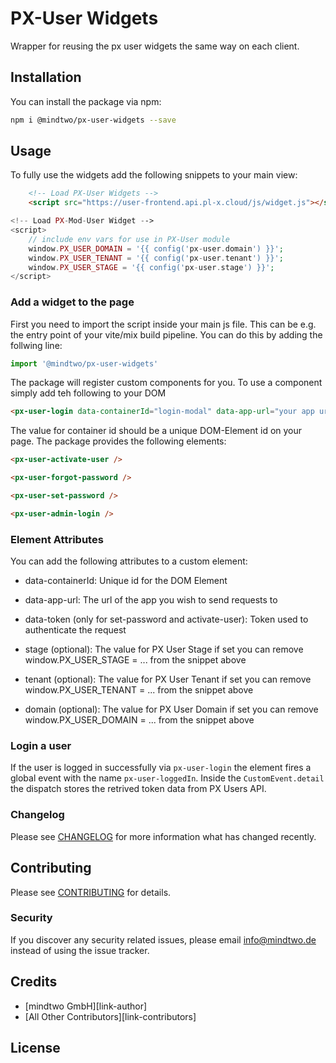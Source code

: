 # PX-User Widgets

Wrapper for reusing the px user widgets the same way on each client.

## Installation

You can install the package via npm:

```bash
npm i @mindtwo/px-user-widgets --save
```

## Usage

To fully use the widgets add the following snippets to your main view:

```html
    <!-- Load PX-User Widgets -->
    <script src="https://user-frontend.api.pl-x.cloud/js/widget.js"></script>
```

```php
<!-- Load PX-Mod-User Widget -->
<script>
    // include env vars for use in PX-User module
    window.PX_USER_DOMAIN = '{{ config('px-user.domain') }}';
    window.PX_USER_TENANT = '{{ config('px-user.tenant') }}';
    window.PX_USER_STAGE = '{{ config('px-user.stage') }}';
</script>
```

### Add a widget to the page

First you need to import the script inside your main js file. This can be e.g. the entry point of your vite/mix build
pipeline. You can do this by adding the follwing line:

```js
import '@mindtwo/px-user-widgets'
```

The package will register custom components for you. To use a component simply add teh following to your DOM

```html
<px-user-login data-containerId="login-modal" data-app-url="your app url" />
```

The value for container id should be a unique DOM-Element id on your page. The package provides the following elements:

```html
<px-user-activate-user />

<px-user-forgot-password />

<px-user-set-password />

<px-user-admin-login />
```

### Element Attributes

You can add the following attributes to a custom element:

- data-containerId: Unique id for the DOM Element
- data-app-url: The url of the app you wish to send requests to
- data-token (only for set-password and activate-user): Token used to authenticate the request

- stage (optional): The value for PX User Stage if set you can remove window.PX_USER_STAGE = ... from the snippet above
- tenant (optional): The value for PX User Tenant if set you can remove window.PX_USER_TENANT = ... from the snippet above
- domain (optional): The value for PX User Domain if set you can remove window.PX_USER_DOMAIN = ... from the snippet above

### Login a user

If the user is logged in successfully via `px-user-login` the element fires a global event with the name `px-user-loggedIn`.
Inside the `CustomEvent.detail` the dispatch stores the retrived token data from PX Users API.

### Changelog

Please see [CHANGELOG](CHANGELOG.md) for more information what has changed recently.

## Contributing

Please see [CONTRIBUTING](CONTRIBUTING.md) for details.

### Security

If you discover any security related issues, please email info@mindtwo.de instead of using the issue tracker.

## Credits

- [mindtwo GmbH][link-author]
- [All Other Contributors][link-contributors]

## License
